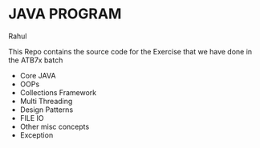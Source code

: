 # JAVA PROGRAM
Rahul

This Repo contains the source code for the Exercise that we have done in the ATB7x batch

* Core JAVA
* OOPs
* Collections Framework
* Multi Threading
* Design Patterns
* FILE IO
* Other misc concepts
* Exception
